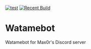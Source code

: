 [![test](https://img.shields.io/badge/dynamic/json?color=blue&label=stable&query=%24.tag_name&url=https%3A%2F%2Fapi.github.com%2Frepos%2FFoxGenesis%2FWatamebot%2Freleases%2Flatest)](https://github.com/FoxGenesis/Watamebot/releases/latest)
[![Recent Build](https://github.com/FoxGenesis/Watamebot/actions/workflows/maven.yml/badge.svg)](https://github.com/FoxGenesis/Watamebot/releases)
# Watamebot
Watamebot for Max0r's Discord server
